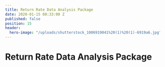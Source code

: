 ```yaml
---
title: Return Rate Data Analysis Package
date: 2020-01-15 08:33:00 Z
published: false
position: 15
header:
  hero-image: "/uploads/shutterstock_1006919041%20(1)%20(1)-6919a6.jpg"
---
```


# Return Rate Data Analysis Package